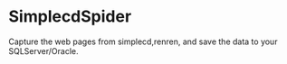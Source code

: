 SimplecdSpider
==============

Capture the web pages from simplecd,renren, and save the data to your SQLServer/Oracle.
